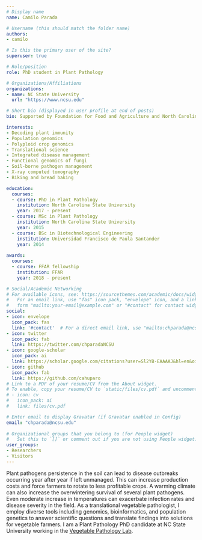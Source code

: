 ```yaml
---
# Display name
name: Camilo Parada

# Username (this should match the folder name)
authors:
- camilo

# Is this the primary user of the site?
superuser: true

# Role/position
role: PhD student in Plant Pathology

# Organizations/Affiliations
organizations:
- name: NC State University
  url: "https://www.ncsu.edu"

# Short bio (displayed in user profile at end of posts)
bio: Supported by Foundation for Food and Agriculture and North Carolina SweetPotato Commission.

interests:
- Decoding plant immunity 
- Population genomics
- Polyploid crop genomics 
- Translational science
- Integrated disease management
- Functional genomics of fungi
- Soil-borne pathogen management 
- X-ray computed tomography
- Biking and bread baking

education:
  courses:
  - course: PhD in Plant Pathology
    institution: North Carolina State University
    year: 2017 - present
  - course: MSc in Plant Pathology
    institution: North Carolina State University
    year: 2015
  - course: BSc in Biotechnological Engineering
    institution: Universidad Francisco de Paula Santander
    year: 2014
    
awards:
  courses:
  - course: FFAR fellowship
    institution: FFAR
    year: 2018 - present

# Social/Academic Networking
# For available icons, see: https://sourcethemes.com/academic/docs/widgets/#icons
#   For an email link, use "fas" icon pack, "envelope" icon, and a link in the
#   form "mailto:your-email@example.com" or "#contact" for contact widget.
social:
- icon: envelope
  icon_pack: fas
  link: '#contact'  # For a direct email link, use "mailto:chparada@ncsu.edu".
- icon: twitter
  icon_pack: fab
  link: https://twitter.com/chparadaNCSU
- icon: google-scholar
  icon_pack: ai
  link: https://scholar.google.com/citations?user=Sl2YB-EAAAAJ&hl=en&oi=ao
- icon: github
  icon_pack: fab
  link: https://github.com/cahuparo
# Link to a PDF of your resume/CV from the About widget.
# To enable, copy your resume/CV to `static/files/cv.pdf` and uncomment the lines below.  
# - icon: cv
#   icon_pack: ai
#   link: files/cv.pdf

# Enter email to display Gravatar (if Gravatar enabled in Config)
email: "chparada@ncsu.edu"
  
# Organizational groups that you belong to (for People widget)
#   Set this to `[]` or comment out if you are not using People widget.  
user_groups:
- Researchers
- Visitors
---
```


Plant pathogens persistence in the soil can lead to disease outbreaks occurring year after year if left unmanaged. This can increase production costs and force farmers to rotate to less profitable crops. A warming climate can also increase the overwintering survival of several plant pathogens. Even moderate increase in temperatures can exacerbate infection rates and disease severity in the field. As a translational vegetable pathologist, I employ diverse tools including genomics, bioinformatics, and population genetics to answer scientific questions and translate findings into solutions for vegetable farmers. I am a Plant Pathology PhD candidate at NC State University working in the [Vegetable Pathology Lab](https://veggiepathology.wordpress.ncsu.edu/).
